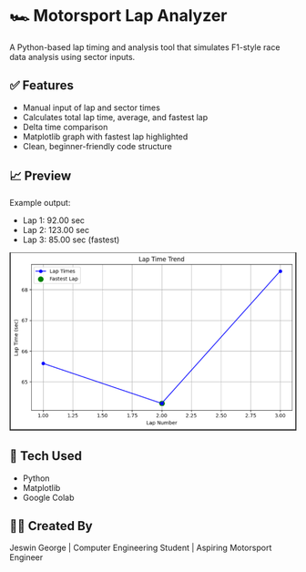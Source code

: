# 🏎️ Motorsport Lap Analyzer

A Python-based lap timing and analysis tool that simulates F1-style race data analysis using sector inputs.

## ✅ Features
- Manual input of lap and sector times
- Calculates total lap time, average, and fastest lap
- Delta time comparison
- Matplotlib graph with fastest lap highlighted
- Clean, beginner-friendly code structure

## 📈 Preview
Example output:
- Lap 1: 92.00 sec
- Lap 2: 123.00 sec
- Lap 3: 85.00 sec (fastest)

![Lap Graph](https://github.com/jeswin-george/motorsport-lap-analyzer/blob/main/Lap_Time_Graph.png) 

## 🚀 Tech Used
- Python
- Matplotlib
- Google Colab

## 👨‍💻 Created By
Jeswin George | Computer Engineering Student | Aspiring Motorsport Engineer

